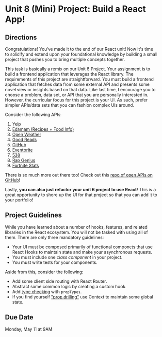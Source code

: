 # Unit 8 (Mini) Project: Build a React App!

## Directions
Congratulations! You've made it to the end of our React unit! Now it's time to solidify and extend upon your foundational knowledge by building a small project that pushes you to bring multiple concepts together.

This task is basically a remix on our Unit 6 Project. Your assignment is to build a frontend application that leverages the React library. The requirements of this project are straightforward. You must build a frontend application that fetches data from some external API and presents some novel view or insights based on that data. Like last time, I encourage you to choose a problem, data set, or API that you are personally interested in. However, the curricular focus for this project is your UI. As such, prefer simpler APIs/data sets that you can fashion complex UIs around.

Consider the following APIs:
  1. Yelp
  2. [Edamam (Recipes + Food Info)](https://developer.edamam.com/)
  3. [Open Weather](https://openweathermap.org/api)
  4. [Good Reads](https://www.goodreads.com/api)
  5. [GitHub](https://developer.github.com/v3/)
  6. [Eventbrite](https://www.eventbrite.com/platform/api)
  7. [538](https://data.fivethirtyeight.com/)
  8. [Rap Genius](https://docs.genius.com/)
  9. [Fortnite Stats](https://fortnitetracker.com/site-api)

There is so much more out there too! Check out this [repo of open APIs on GitHub](https://github.com/public-apis/public-apis)!

Lastly, **you can also just refactor your unit 6 project to use React**! This is a great opportunity to shore up the UI for that project so that you can add it to your portfolio!

## Project Guidelines
While you have learned about a number of hooks, features, and related libraries in the React ecosystem. You will not be tasked with using all of them. There are only three mandatory guidelines:
* Your UI must be composed primarily of functional componets that use React Hooks to maintain state and make your asynchronous requests.
* You must include one _class component_ in your project.
* You must write tests for your components.

Aside from this, consider the following:
* Add some client side routing with React Router.
* Abstract some common logic by creating a custom hook.
* Add [type checking](https://reactjs.org/docs/typechecking-with-proptypes.html) with `propTypes`.
* If you find yourself ["prop drilling"](https://kentcdodds.com/blog/prop-drilling/) use Context to maintain some global state.

## Due Date
Monday, May 11 at 9AM
